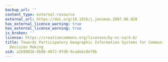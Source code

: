 ```yaml
---
backup_url: ''
content_type: external-resource
external_url: https://doi.org/10.1016/j.jenvman.2007.08.028
has_external_licence_warning: true
has_external_license_warning: true
is_broken: ''
license: https://creativecommons.org/licenses/by-nc-sa/4.0/
title: Towards Participatory Geographic Information Systems for Community-Based Environmental
  Decision Making
uid: a2b99836-6b98-46f2-9fd9-9cadebc8e79b
---
```

